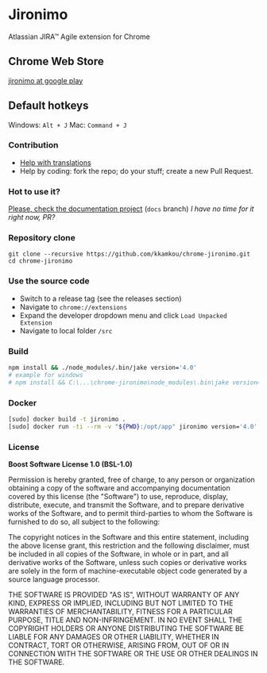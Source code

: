 Jironimo
===============
Atlassian JIRA&trade; Agile extension for Chrome

## Chrome Web Store
[jironimo at google play](https://chrome.google.com/webstore/detail/jironimo/bplmocfiilcboedgegkcndbngiicdihl)

## Default hotkeys
Windows: `Alt + J`
Mac: `Command + J`

### Contribution
* [Help with translations](https://www.transifex.com/projects/p/chrome-jironimo/)
* Help by coding: fork the repo; do your stuff; create a new Pull Request.

### Hot to use it?
[Please, check the documentation project](http://chrome-jironimo.readthedocs.org/) (`docs` branch)
*I have no time for it right now, PR?*

### Repository clone
```
git clone --recursive https://github.com/kkamkou/chrome-jironimo.git
cd chrome-jironimo
```

### Use the source code
- Switch to a release tag (see the releases section)
- Navigate to `chrome://extensions`
- Expand the developer dropdown menu and click `Load Unpacked Extension`
- Navigate to local folder `/src`

### Build
```bash
npm install && ./node_modules/.bin/jake version='4.0'
# example for windows
# npm install && C:\...\chrome-jironimo\node_modules\.bin\jake version='4.0'
```

### Docker
```bash
[sudo] docker build -t jironimo .
[sudo] docker run -ti --rm -v "${PWD}:/opt/app" jironimo version='4.0'
```

### License
**Boost Software License 1.0 (BSL-1.0)**

Permission is hereby granted, free of charge, to any person or organization obtaining a copy of the software and accompanying documentation covered by this license (the "Software") to use, reproduce, display, distribute, execute, and transmit the Software, and to prepare derivative works of the Software, and to permit third-parties to whom the Software is furnished to do so, all subject to the following:

The copyright notices in the Software and this entire statement, including the above license grant, this restriction and the following disclaimer, must be included in all copies of the Software, in whole or in part, and all derivative works of the Software, unless such copies or derivative works are solely in the form of machine-executable object code generated by a source language processor.

THE SOFTWARE IS PROVIDED "AS IS", WITHOUT WARRANTY OF ANY KIND, EXPRESS OR IMPLIED, INCLUDING BUT NOT LIMITED TO THE WARRANTIES OF MERCHANTABILITY, FITNESS FOR A PARTICULAR PURPOSE, TITLE AND NON-INFRINGEMENT. IN NO EVENT SHALL THE COPYRIGHT HOLDERS OR ANYONE DISTRIBUTING THE SOFTWARE BE LIABLE FOR ANY DAMAGES OR OTHER LIABILITY, WHETHER IN CONTRACT, TORT OR OTHERWISE, ARISING FROM, OUT OF OR IN CONNECTION WITH THE SOFTWARE OR THE USE OR OTHER DEALINGS IN THE SOFTWARE.
